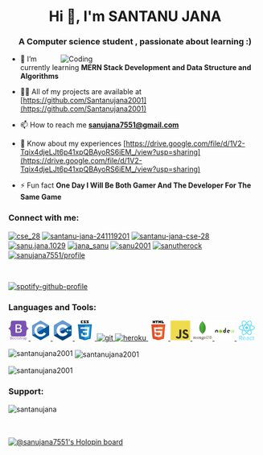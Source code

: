 <h1 align="center">Hi 👋, I'm SANTANU JANA</h1>
<h3 align="center">A Computer science student , passionate about learning :)</h3>

<img align="right" alt="Coding" width="400" src="https://camo.githubusercontent.com/a4c584bce1c41271485d28f92aaf9f581b3c88b68ca723b6edfd58b4ba988c2b/68747470733a2f2f63646e2e6472696262626c652e636f6d2f75736572732f313138373833362f73637265656e73686f74732f363533393432392f70726f6772616d65722e676966">

- 🌱 I’m currently learning **MERN Stack Development and Data Structure and Algorithms**

- 👨‍💻 All of my projects are available at [https://github.com/Santanujana2001](https://github.com/Santanujana2001)

- 📫 How to reach me **sanujana7551@gmail.com**

- 📄 Know about my experiences [https://drive.google.com/file/d/1V2-Tqix4djeLJt6p41xpQBAyoRS6iEM_/view?usp=sharing](https://drive.google.com/file/d/1V2-Tqix4djeLJt6p41xpQBAyoRS6iEM_/view?usp=sharing)

- ⚡ Fun fact **One Day I Will Be Both Gamer And The Developer For The Same Game**

<h3 align="left">Connect with me:</h3>
<p align="left">
<a href="https://twitter.com/cse_28" target="blank"><img align="center" src="https://raw.githubusercontent.com/rahuldkjain/github-profile-readme-generator/master/src/images/icons/Social/twitter.svg" alt="cse_28" height="30" width="40" /></a>
<a href="https://linkedin.com/in/santanu-jana-241119201" target="blank"><img align="center" src="https://raw.githubusercontent.com/rahuldkjain/github-profile-readme-generator/master/src/images/icons/Social/linked-in-alt.svg" alt="santanu-jana-241119201" height="30" width="40" /></a>
<a href="https://stackoverflow.com/users/santanu-jana-cse-28" target="blank"><img align="center" src="https://raw.githubusercontent.com/rahuldkjain/github-profile-readme-generator/master/src/images/icons/Social/stack-overflow.svg" alt="santanu-jana-cse-28" height="30" width="40" /></a>
<a href="https://fb.com/sanu.jana.1029" target="blank"><img align="center" src="https://raw.githubusercontent.com/rahuldkjain/github-profile-readme-generator/master/src/images/icons/Social/facebook.svg" alt="sanu.jana.1029" height="30" width="40" /></a>
<a href="https://instagram.com/jana_sanu" target="blank"><img align="center" src="https://raw.githubusercontent.com/rahuldkjain/github-profile-readme-generator/master/src/images/icons/Social/instagram.svg" alt="jana_sanu" height="30" width="40" /></a>
<a href="https://www.codechef.com/users/sanu2001" target="blank"><img align="center" src="https://cdn.jsdelivr.net/npm/simple-icons@3.1.0/icons/codechef.svg" alt="sanu2001" height="30" width="40" /></a>
<a href="https://www.leetcode.com/sanutherock" target="blank"><img align="center" src="https://raw.githubusercontent.com/rahuldkjain/github-profile-readme-generator/master/src/images/icons/Social/leet-code.svg" alt="sanutherock" height="30" width="40" /></a>
<a href="https://auth.geeksforgeeks.org/user/sanujana7551/profile" target="blank"><img align="center" src="https://raw.githubusercontent.com/rahuldkjain/github-profile-readme-generator/master/src/images/icons/Social/geeks-for-geeks.svg" alt="sanujana7551/profile" height="30" width="40" /></a>
</p>
<br>

[![spotify-github-profile](https://spotify-github-profile.vercel.app/api/view?uid=31pxfncu3lgumvkhziodxanuvl7m&cover_image=true&theme=default)](https://github.com/kittinan/spotify-github-profile)
<h3 align="left">Languages and Tools:</h3>
<p align="left"> <a href="https://getbootstrap.com" target="_blank" rel="noreferrer"> <img src="https://raw.githubusercontent.com/devicons/devicon/master/icons/bootstrap/bootstrap-plain-wordmark.svg" alt="bootstrap" width="40" height="40"/> </a> <a href="https://www.cprogramming.com/" target="_blank" rel="noreferrer"> <img src="https://raw.githubusercontent.com/devicons/devicon/master/icons/c/c-original.svg" alt="c" width="40" height="40"/> </a> <a href="https://www.w3schools.com/cpp/" target="_blank" rel="noreferrer"> <img src="https://raw.githubusercontent.com/devicons/devicon/master/icons/cplusplus/cplusplus-original.svg" alt="cplusplus" width="40" height="40"/> </a> <a href="https://www.w3schools.com/css/" target="_blank" rel="noreferrer"> <img src="https://raw.githubusercontent.com/devicons/devicon/master/icons/css3/css3-original-wordmark.svg" alt="css3" width="40" height="40"/> </a> <a href="https://git-scm.com/" target="_blank" rel="noreferrer"> <img src="https://www.vectorlogo.zone/logos/git-scm/git-scm-icon.svg" alt="git" width="40" height="40"/> </a> <a href="https://heroku.com" target="_blank" rel="noreferrer"> <img src="https://www.vectorlogo.zone/logos/heroku/heroku-icon.svg" alt="heroku" width="40" height="40"/> </a> <a href="https://www.w3.org/html/" target="_blank" rel="noreferrer"> <img src="https://raw.githubusercontent.com/devicons/devicon/master/icons/html5/html5-original-wordmark.svg" alt="html5" width="40" height="40"/> </a> <a href="https://developer.mozilla.org/en-US/docs/Web/JavaScript" target="_blank" rel="noreferrer"> <img src="https://raw.githubusercontent.com/devicons/devicon/master/icons/javascript/javascript-original.svg" alt="javascript" width="40" height="40"/> </a> <a href="https://www.mongodb.com/" target="_blank" rel="noreferrer"> <img src="https://raw.githubusercontent.com/devicons/devicon/master/icons/mongodb/mongodb-original-wordmark.svg" alt="mongodb" width="40" height="40"/> </a> <a href="https://nodejs.org" target="_blank" rel="noreferrer"> <img src="https://raw.githubusercontent.com/devicons/devicon/master/icons/nodejs/nodejs-original-wordmark.svg" alt="nodejs" width="40" height="40"/> </a> <a href="https://reactjs.org/" target="_blank" rel="noreferrer"> <img src="https://raw.githubusercontent.com/devicons/devicon/master/icons/react/react-original-wordmark.svg" alt="react" width="40" height="40"/> </a> </p>



<p><img align="left" src="https://github-readme-stats.vercel.app/api/top-langs?username=santanujana2001&show_icons=true&locale=en&layout=compact" alt="santanujana2001" /></p>

<p>&nbsp;<img align="center" src="https://github-readme-stats.vercel.app/api?username=santanujana2001&show_icons=true&locale=en" alt="santanujana2001" /></p>

<p><img align="center" src="https://github-readme-streak-stats.herokuapp.com/?user=santanujana2001&" alt="santanujana2001" /></p>
<h3 align="left">Support:</h3>
<p><a href="https://www.buymeacoffee.com/santanujana"> <img align="left" src="https://cdn.buymeacoffee.com/buttons/v2/default-yellow.png" height="50" width="210" alt="santanujana" /></a></p><br><br>
<br>

[![@sanujana7551's Holopin board](https://holopin.me/sanujana7551)](https://holopin.io/@sanujana7551)
